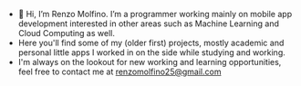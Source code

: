 - 👋 Hi, I’m Renzo Molfino. I’m a programmer working mainly on mobile app development interested in other areas such as Machine Learning and Cloud Computing as well.
-  Here you'll find some of my (older first) projects, mostly academic and personal little apps I worked in on the side while studying and working.
-  I'm always on the lookout for new working and learning opportunities, feel free to contact me at renzomolfino25@gmail.com
